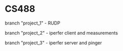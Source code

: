 # CS488

branch "project_1" - RUDP

branch "project_2" - iperfer client and measurements

branch "project_3" - iperfer server and pinger
